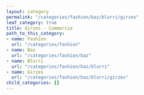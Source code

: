 ```yaml
---
layout: category
permalink: "/categories/fashion/baz/blurri/girzes"
leaf_category: true
title: Girzes - Commercia
path_to_this_category:
- name: Fashion
  url: "/categories/fashion"
- name: Baz
  url: "/categories/fashion/baz"
- name: Blurri
  url: "/categories/fashion/baz/blurri"
- name: Girzes
  url: "/categories/fashion/baz/blurri/girzes"
child_categories: []
---
```

